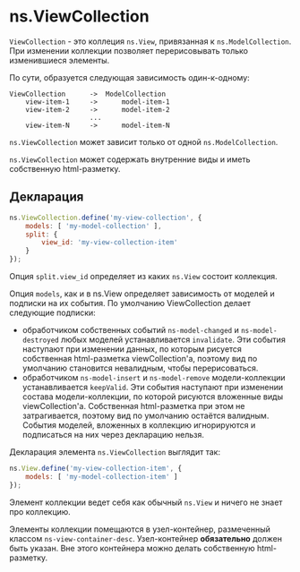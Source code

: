 # ns.ViewCollection

`ViewCollection` - это коллеция `ns.View`, привязанная к `ns.ModelCollection`.
При изменении коллекции позволяет перерисовывать только изменившиеся элементы.

По сути, образуется следующая зависимость один-к-одному:
```
ViewCollection      ->  ModelCollection
    view-item-1     ->      model-item-1
    view-item-2     ->      model-item-2
                    ...
    view-item-N     ->      model-item-N
```

`ns.ViewCollection` может зависит только от одной `ns.ModelCollection`.

`ns.ViewCollection` может содержать внутренние виды и иметь собственную html-разметку.

## Декларация

```js
ns.ViewCollection.define('my-view-collection', {
    models: [ 'my-model-collection' ],
    split: {
        view_id: 'my-view-collection-item'
    }
});
```

Опция `split.view_id` определяет из каких `ns.View` состоит коллекция.

Опция `models`, как и в ns.View определяет зависимость от моделей и подписки на их события.
По умолчанию ViewCollection делает следующие подписки:
 - обработчиком собственных событий `ns-model-changed` и `ns-model-destroyed` любых моделей устанавливается `invalidate`. Эти события наступают при изменении данных, по которым рисуется собственная html-разметка viewCollection'а, поэтому вид по умолчанию становится невалидным, чтобы перерисоваться.
 - обработчиком `ns-model-insert` и `ns-model-remove` модели-коллекции устанавливается `keepValid`. Эти события наступают при изменении состава модели-коллекции, по которой рисуются вложенные виды viewCollection'а. Собственная html-разметка при этом не затрагивается, поэтому вид по умолчанию остаётся валидным.
События моделей, вложенных в коллекцию игнорируются и подписаться на них через декларацию нельзя.


Декларация элемента `ns.ViewCollection` выглядит так:
```js
ns.View.define('my-view-collection-item', {
    models: [ 'my-model-collection-item' ]
});
```
Элемент коллекции ведет себя как обычный `ns.View` и ничего не знает про коллекцию.

Элементы коллекции помещаются в узел-контейнер, размеченный классом `ns-view-container-desc`.
Узел-контейнер **обязательно** должен быть указан. Вне этого контейнера можно делать собcтвенную html-разметку.
